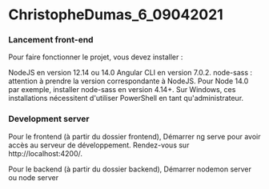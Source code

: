 # ChristopheDumas_6_09042021

### Lancement front-end ###

Pour faire fonctionner le projet, vous devez installer :

NodeJS en version 12.14 ou 14.0 
Angular CLI en version 7.0.2.
node-sass : attention à prendre la version correspondante à NodeJS. Pour Node 14.0 par exemple, installer node-sass en version 4.14+.
Sur Windows, ces installations nécessitent d'utiliser PowerShell en tant qu'administrateur.

### Development server ###

Pour le frontend (à partir du dossier frontend), Démarrer ng serve pour avoir accès au serveur de développement. Rendez-vous sur http://localhost:4200/.

Pour le backend (à partir du dossier backend), Démarrer nodemon server ou node server